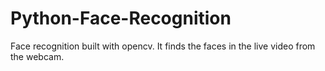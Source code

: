 # Python-Face-Recognition
Face recognition built with opencv. It finds the faces in the live video from the webcam. 
